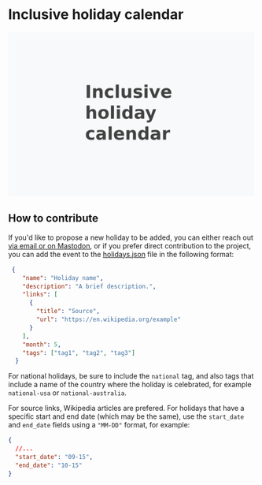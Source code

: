 # Inclusive holiday calendar

<img width="500" src="public/images/thumbnail.png" alt="The text 'Inclusive holiday calendar' written in dark color on a light background.">

## How to contribute

If you'd like to propose a new holiday to be added, you can either reach out [via email or on Mastodon](https://stefanbohacek.com/contact/), or if you prefer direct contribution to the project, you can add the event to the [holidays.json](https://github.com/stefanbohacek/holidays/blob/main/_data/holidays.json) file in the following format:


```json
 {
    "name": "Holiday name",
    "description": "A brief description.",
    "links": [
      {
        "title": "Source",
        "url": "https://en.wikipedia.org/example"
      }
    ],
    "month": 5,
    "tags": ["tag1", "tag2", "tag3"]
  }
```

For national holidays, be sure to include the `national` tag, and also tags that include a name of the country where the holiday is celebrated, for example `national-usa` or `national-australia`.

For source links, Wikipedia articles are prefered. For holidays that have a specific start and end date (which may be the same), use the `start_date` and `end_date` fields using a `"MM-DD"` format, for example:

```json
{
  //...
  "start_date": "09-15",
  "end_date": "10-15"
}
```


